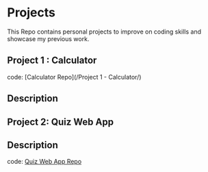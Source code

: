 # Projects

This Repo contains personal projects to improve on coding skills and showcase my previous work.

## Project 1 : Calculator

code: [Calculator Repo](/Project 1 - Calculator/)

**Description** 
--------------


## Project 2: Quiz Web App

**Description** 
--------------

code: [Quiz Web App Repo]()
